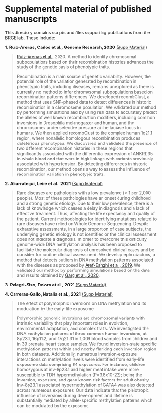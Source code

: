 # Supplemental material of published manuscripts

This directory contains scripts and files supporting publications from the BRGE lab. These include:

**1. Ruiz-Arenas, Carlos et al., Genome Research, 2020** [(Supp Material)](https://github.com/isglobal-brge/Supplementary-Material/tree/master/Ruiz-Arenas_2020)

> [Ruiz-Arenas et al.](https://www.biorxiv.org/content/10.1101/792747v1), 2020. A method to identify chromosomal subpopulations based on their recombination histories advances the study of the genetic basis of phenotypic traits.  
> 
> Recombination is a main source of genetic variability. However, the potential role of the variation generated by recombination in phenotypic traits, including diseases, remains unexplored as there is currently no method to infer chromosomal subpopulations based on recombination patterns differences. We developed recombClust, a method that uses SNP-phased data to detect differences in historic recombination in a chromosome population. We validated our method by performing simulations and by using real data to accurately predict the alleles of well known recombination modifiers, including common inversions in Drosophila melanogaster and human, and the chromosomes under selective pressure at the lactase locus in humans. We then applied recombClust to the complex human 1q21.1 region, where nonallelic homologous recombination produces deleterious phenotypes. We discovered and validated the presence of two different recombination histories in these regions that significantly associated with the differential expression of ANKRD35 in whole blood and that were in high linkage with variants previously associated with hypertension. By detecting differences in historic recombination, our method opens a way to assess the influence of recombination variation in phenotypic traits.


**2. Abarrategui, Leire et al., 2021** [(Supp Material)](https://github.com/isglobal-brge/Supplementary-Material/tree/master/Abarrategui_2021)
>
> Rare diseases are pathologies with a low prevalence (< 1 per 2,000 people). Most of these pathologies have an onset during childhood and a strong genetic etiology. Due to their low prevalence, there is a lack of knowledge which causes a delay in diagnosis and a lack of effective treatment. Thus, affecting the life expectancy and quality of the patient. Current methodologies for identifying mutations related to rare diseases have relied on Whole Genomic Sequencing. Despite exhaustive assessments, in a large proportion of case subjects, the underlying genetic etiology is not identified or the clinical assessment does not indicate a diagnosis. In order to overcome this difficulty, genome-wide DNA methylation analysis has been proposed to facilitate the molecular diagnosis of unresolved clinical cases and be consider for routine clinical assessment.  We develop epimutacions, a method that detects outliers in DNA methylation patterns associated with the diseases as proposed by [Aref-Eshghi et al., 2019](https://www.sciencedirect.com/science/article/pii/S0002929719301041).  We validated our method by performing simulations based on the data and results obtained by [Garg et al., 2020](https://www.sciencedirect.com/science/article/abs/pii/S0002929720302883). 

**3. Pelegri-Siso, Dolors et al., 2021** [(Supp Material)](https://github.com/isglobal-brge/Supplementary-Material/tree/master/Pelegri-Siso_2021)
>

**4. Carreras-Gallo, Natalia et al., 2021** [(Supp Material)](https://github.com/isglobal-brge/Supplementary-Material/tree/master/Carreras-Gallo_2021)

> The effect of polymorphic inversions on DNA methylation and its modulation by the early-life exposome 
> 
> Polymorphic genomic inversions are chromosomal variants with intrinsic variability that play important roles in evolution, environmental adaptation, and complex traits. We investigated the DNA methylation patterns of three common human inversions, at 8p23.1, 16p11.2, and 17q21.31 in 1,009 blood samples from children and in 39 prenatal heart tissue samples. We found inversion-state specific methylation patterns within and nearby flanking each inversion region in both datasets. Additionally, numerous inversion-exposure interactions on methylation levels were identified from early-life exposome data comprising 64 exposures. For instance, children homozygous at inv-8p23.1 and higher meat intake were more susceptible to TDH hypermethylation (P=3.8x10-22); being the inversion, exposure, and gene known risk factors for adult obesity. Inv-8p23.1 associated hypermethylation of GATA4 was also detected across numerous exposures. Our data indicate that the pleiotropic influence of inversions during development and lifetime is substantially mediated by allele-specific methylation patterns which can be modulated by the exposome. 

